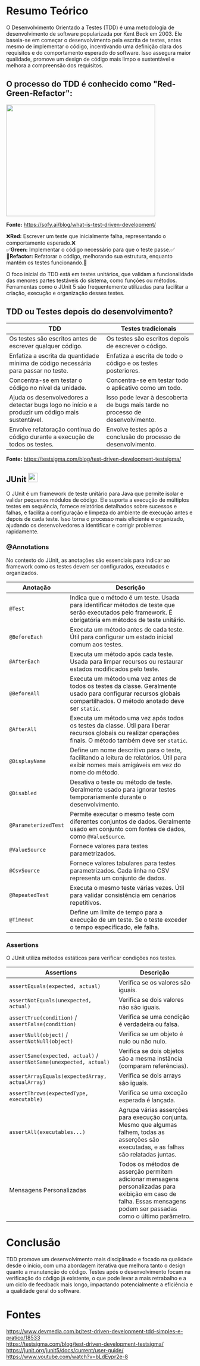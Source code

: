# Resumo Teórico
O Desenvolvimento Orientado a Testes (TDD) é uma metodologia de desenvolvimento de software popularizada por Kent Beck em 2003. Ele baseia-se em começar o desenvolvimento pela escrita de testes, antes mesmo de implementar o código, incentivando uma definição clara dos requisitos e do comportamento esperado do software. Isso assegura maior qualidade, promove um design de código mais limpo e sustentável e melhora a compreensão dos requisitos.

## O processo do TDD é conhecido como "Red-Green-Refactor":


<img src="https://sofy.ai/wp-content/uploads/2024/07/Test-Driven-Development-Process.png" width="400" height="300">

**Fonte:** https://sofy.ai/blog/what-is-test-driven-development/

❌**Red:** Escrever um teste que inicialmente falha, representando o comportamento esperado.❌  
✅**Green:** Implementar o código necessário para que o teste passe.✅  
🔧**Refactor:** Refatorar o código, melhorando sua estrutura, enquanto mantém os testes funcionando.🔧  

O foco inicial do TDD está em testes unitários, que validam a funcionalidade das menores partes testáveis do sistema, como funções ou métodos. Ferramentas como o JUnit 5 são frequentemente utilizadas para facilitar a criação, execução e organização desses testes.

## TDD ou Testes depois do desenvolvimento?

| TDD                                                                                              | Testes tradicionais                                                             |
|--------------------------------------------------------------------------------------------------|---------------------------------------------------------------------------------|
| Os testes são escritos antes de escrever qualquer código.                                        | Os testes são escritos depois de escrever o código.                             |
| Enfatiza a escrita da quantidade mínima de código necessária para passar no teste.               | Enfatiza a escrita de todo o código e os testes posteriores.                    |
| Concentra-se em testar o código no nível da unidade.                                             | Concentra-se em testar todo o aplicativo como um todo.                          |
| Ajuda os desenvolvedores a detectar bugs logo no início e a produzir um código mais sustentável. | Isso pode levar à descoberta de bugs mais tarde no processo de desenvolvimento. |
| Envolve refatoração contínua do código durante a execução de todos os testes.                    | Envolve testes após a conclusão do processo de desenvolvimento.                 |
**Fonte:** https://testsigma.com/blog/test-driven-development-testsigma/

## JUnit <img src="https://junit.org/junit5/assets/img/junit5-logo.png" width="25" height="25">
O JUnit é um framework de teste unitário para Java que permite isolar e validar pequenos módulos de código. Ele suporta a execução de múltiplos testes em sequência, fornece relatórios detalhados sobre sucessos e falhas, e facilita a configuração e limpeza do ambiente de execução antes e depois de cada teste. Isso torna o processo mais eficiente e organizado, ajudando os desenvolvedores a identificar e corrigir problemas rapidamente.

### @Annotations
No contexto do JUnit, as anotações são essenciais para indicar ao framework como os testes devem ser configurados, executados e organizados.


| Anotação             | Descrição                                                                                                                                                           |
|----------------------|---------------------------------------------------------------------------------------------------------------------------------------------------------------------|
| `@Test`              | Indica que o método é um teste. Usada para identificar métodos de teste que serão executados pelo framework. É obrigatória em métodos de teste unitário.            |
| `@BeforeEach`        | Executa um método antes de cada teste. Útil para configurar um estado inicial comum aos testes.                                                                     |
| `@AfterEach`         | Executa um método após cada teste. Usada para limpar recursos ou restaurar estados modificados pelo teste.                                                          |
| `@BeforeAll`         | Executa um método uma vez antes de todos os testes da classe. Geralmente usado para configurar recursos globais compartilhados. O método anotado deve ser `static`. |
| `@AfterAll`          | Executa um método uma vez após todos os testes da classe. Útil para liberar recursos globais ou realizar operações finais. O método também deve ser `static`.       |
| `@DisplayName`       | Define um nome descritivo para o teste, facilitando a leitura de relatórios. Útil para exibir nomes mais amigáveis em vez do nome do método.                        |
| `@Disabled`          | Desativa o teste ou método de teste. Geralmente usado para ignorar testes temporariamente durante o desenvolvimento.                                                |
| `@ParameterizedTest` | Permite executar o mesmo teste com diferentes conjuntos de dados. Geralmente usado em conjunto com fontes de dados, como `@ValueSource`.                            |
| `@ValueSource`       | Fornece valores para testes parametrizados.                                                                                                                         |
| `@CsvSource`         | Fornece valores tabulares para testes parametrizados. Cada linha no CSV representa um conjunto de dados.                                                            |
| `@RepeatedTest`      | Executa o mesmo teste várias vezes. Útil para validar consistência em cenários repetitivos.                                                                         |
| `@Timeout`           | Define um limite de tempo para a execução de um teste. Se o teste exceder o tempo especificado, ele falha.                                                          |

### Assertions
O JUnit utiliza métodos estáticos para verificar condições nos testes.

| Assertions                                                           | Descrição                                                                                                                                                            |
|----------------------------------------------------------------------|----------------------------------------------------------------------------------------------------------------------------------------------------------------------|
| `assertEquals(expected, actual)`                                     | Verifica se os valores são iguais.                                                                                                                                   |
| `assertNotEquals(unexpected, actual)`                                | Verifica se dois valores não são iguais.                                                                                                                             |
| `assertTrue(condition)` / `assertFalse(condition)`                   | Verifica se uma condição é verdadeira ou falsa.                                                                                                                      |
| `assertNull(object)` / `assertNotNull(object)`                       | Verifica se um objeto é nulo ou não nulo.                                                                                                                            |
| `assertSame(expected, actual)` / `assertNotSame(unexpected, actual)` | Verifica se dois objetos são a mesma instância (comparam referências).                                                                                               |
| `assertArrayEquals(expectedArray, actualArray)`                      | Verifica se dois arrays são iguais.                                                                                                                                  |
| `assertThrows(expectedType, executable)`                             | Verifica se uma exceção esperada é lançada.                                                                                                                          |
| `assertAll(executables...)`                                          | Agrupa várias asserções para execução conjunta. Mesmo que algumas falhem, todas as asserções são executadas, e as falhas são relatadas juntas.                       |
| Mensagens Personalizadas                                             | Todos os métodos de asserção permitem adicionar mensagens personalizadas para exibição em caso de falha. Essas mensagens podem ser passadas como o último parâmetro. |

# Conclusão

TDD promove um desenvolvimento mais disciplinado e focado na qualidade desde o início, com uma abordagem iterativa que melhora tanto o design quanto a manutenção do código. Testes após o desenvolvimento focam na verificação do código já existente, o que pode levar a mais retrabalho e a um ciclo de feedback mais longo, impactando potencialmente a eficiência e a qualidade geral do software.

# Fontes

https://www.devmedia.com.br/test-driven-development-tdd-simples-e-pratico/18533  
https://testsigma.com/blog/test-driven-development-testsigma/  
https://junit.org/junit5/docs/current/user-guide/  
https://www.youtube.com/watch?v=bLdEypr2e-8  